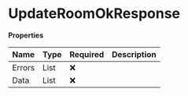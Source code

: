 # UpdateRoomOkResponse

**Properties**

| Name   | Type                     | Required | Description |
| :----- | :----------------------- | :------- | :---------- |
| Errors | List<Error>              | ❌       |             |
| Data   | List<ResourceIdentifier> | ❌       |             |

<!-- This file was generated by liblab | https://liblab.com/ -->
